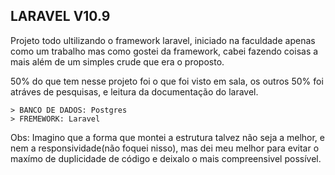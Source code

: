 ## LARAVEL V10.9

Projeto todo ultilizando o framework laravel, iniciado na faculdade apenas como um trabalho mas como gostei da framework, cabei fazendo coisas a mais
além de um simples crude que era o proposto.

50% do que tem nesse projeto foi o que foi visto em sala, os outros 50% foi atráves de pesquisas, e leitura da documentação do laravel.

    > BANCO DE DADOS: Postgres
    > FREMEWORK: Laravel

Obs: Imagino que a forma que montei a estrutura talvez não seja a melhor, e nem a responsividade(não foquei nisso), mas dei meu melhor para evitar o maxímo de duplicidade de código e deixalo o mais compreensivel possível.